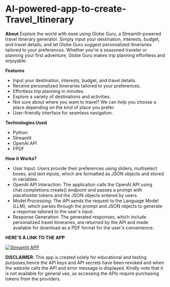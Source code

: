 # AI-powered-app-to-create-Travel_Itinerary
**About**
Explore the world with ease using Globe Guru, a Streamlit-powered travel itinerary generator. Simply input your destination, interests, budget, and travel details, and let Globe Guru suggest personalized itineraries tailored to your preferences. Whether you're a seasoned traveler or planning your first adventure, Globe Guru makes trip planning effortless and enjoyable.

**Features**
- Input your destination, interests, budget, and travel details.
- Receive personalized itineraries tailored to your preferences.
- Effortless trip planning in minutes.
- Explore a variety of destinations and activities.
- Not sure about where you want to travel? We can help you choose a place depending on the kind of place you prefer.
- User-friendly interface for seamless navigation.

**Technologies Used**
- Python
- Streamlit
- OpenAI API
- FPDF

**How it Works?**
- User Input: Users provide their preferences using sliders, multiselect boxes, and text inputs, which are formatted as JSON objects and stored in variables.
- OpenAI API Interaction: The application calls the OpenAI API using chat.completions.create() endpoint and passes a prompt with placeholder tokens and the JSON objects 
  entered by users.
- Model Processing: The API sends the request to the Language Model (LLM), which parses through the prompt and JSON objects to generate a response tailored to the user's input.
- Response Generation: The generated responses, which include personalized travel itineraries, are returned by the API and made available for download as a PDF format for the user's convenience.

**HERE'S A LINK TO THE APP**

[![Streamlit APP](https://static.streamlit.io/badges/streamlit_badge_black_white.svg)](https://globeguru.streamlit.app/)

**DISCLAIMER**: This app is created solely for educational and testing purposes,hence the API keys and API secrets have been revoked and when the website calls the API and error message is displayed. Kindly note that it is not available for general use, as accessing the APIs require purchasing tokens from the providers.
